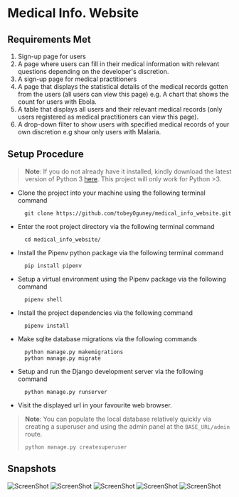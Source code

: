 # Medical Info. Website

## Requirements Met
1. Sign-up page for users
2. A page where users can fill in their medical information with relevant questions depending on the developer's discretion.
3. A sign-up page for medical practitioners
4. A page that displays the statistical details of the medical records gotten from the users (all users can view this page) e.g. A chart that shows the count for users with Ebola.
5. A table that displays all users and their relevant medical records (only users registered as medical practitioners can view this page).
6. A drop-down filter to show users with specified medical records of your own discretion e.g show only users with Malaria.

## Setup Procedure

> **Note**: If you do not already have it installed, kindly download the latest version of Python 3 [here](https://www.python.org/downloads/). This project will only work for Python >3.
- Clone the project into your machine using the following terminal command
  
        git clone https://github.com/tobeyOguney/medical_info_website.git

- Enter the root project directory via the following terminal command

        cd medical_info_website/

- Install the Pipenv python package via the following terminal command 

        pip install pipenv

- Setup a virtual environment using the Pipenv package via the following command
  
        pipenv shell

- Install the project dependencies via the following command

        pipenv install

- Make sqlite database migrations via the following commands

        python manage.py makemigrations
        python manage.py migrate

- Setup and run the Django development server via the following command

        python manage.py runserver

- Visit the displayed url in your favourite web browser.

> **Note**: You can populate the local database relatively quickly via creating a superuser and using the admin panel at the `BASE_URL/admin` route.
> ```
> python manage.py createsuperuser
> ```

## Snapshots

![ScreenShot](/static/images/screenshot_4?raw=true "Sign Up Page")
![ScreenShot](/static/images/screenshot_3?raw=true "Log In Page")
![ScreenShot](/static/images/screenshot_1?raw=true "Biodata Page")
![ScreenShot](/static/images/screenshot_2?raw=true "Statistics Page")
![ScreenShot](/static/images/screenshot_5?raw=true "User Records Page")
